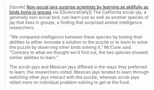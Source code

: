 
> [!quote] [Non-social jays surprise scientists by learning as skillfully as birds living in groups](https://www.sciencedaily.com/releases/2022/03/220309165538.htm) via [[ScienceDaily]]
> The California scrub-jay, a generally non-social bird, can learn just as well as another species of jay that lives in groups, a finding that surprised animal intelligence researchers.
> 
> "We compared intelligence between these species by testing their abilities to either innovate a solution to the puzzle or to learn to solve the puzzle by observing other birds solving it," McCune said. "Contrary to what we thought we'd find out, the two species showed similar abilities to learn."
> 
> The scrub-jays and Mexican jays differed in the ways they preferred to learn, the researchers noted. Mexican jays tended to learn through watching other jays interact with the puzzle, whereas scrub-jays relied more on individual problem-solving to get at the food.

